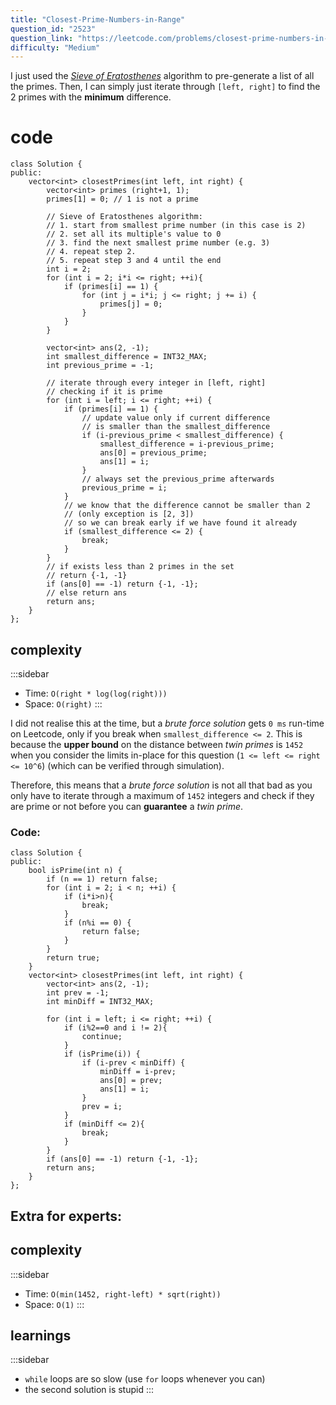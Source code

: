 ```yaml
---
title: "Closest-Prime-Numbers-in-Range"
question_id: "2523"
question_link: "https://leetcode.com/problems/closest-prime-numbers-in-range/"
difficulty: "Medium"
---
```


I just used the *[Sieve of Eratosthenes](https://cp-algorithms.com/algebra/sieve-of-eratosthenes.html)* algorithm to pre-generate a list of all the primes.
Then, I can simply just iterate through `[left, right]` to find the 2 primes with the **minimum** difference.

# cod<span>e</span>

```{.cpp}
class Solution {
public:
    vector<int> closestPrimes(int left, int right) {
        vector<int> primes (right+1, 1);
        primes[1] = 0; // 1 is not a prime

        // Sieve of Eratosthenes algorithm:
        // 1. start from smallest prime number (in this case is 2)
        // 2. set all its multiple's value to 0
        // 3. find the next smallest prime number (e.g. 3)
        // 4. repeat step 2.
        // 5. repeat step 3 and 4 until the end
        int i = 2;
        for (int i = 2; i*i <= right; ++i){
            if (primes[i] == 1) {
                for (int j = i*i; j <= right; j += i) {
                    primes[j] = 0;
                } 
            }
        }

        vector<int> ans(2, -1);
        int smallest_difference = INT32_MAX;
        int previous_prime = -1;

        // iterate through every integer in [left, right]
        // checking if it is prime
        for (int i = left; i <= right; ++i) {
            if (primes[i] == 1) {
                // update value only if current difference
                // is smaller than the smallest_difference
                if (i-previous_prime < smallest_difference) {
                    smallest_difference = i-previous_prime;
                    ans[0] = previous_prime;
                    ans[1] = i;
                }
                // always set the previous_prime afterwards
                previous_prime = i; 
            }
            // we know that the difference cannot be smaller than 2
            // (only exception is [2, 3])
            // so we can break early if we have found it already
            if (smallest_difference <= 2) {
                break;
            }
        }
        // if exists less than 2 primes in the set
        // return {-1, -1}
        if (ans[0] == -1) return {-1, -1};
        // else return ans
        return ans;
    }
};
```

## complexit<span>y</span>

:::sidebar
- Time: `O(right * log(log(right)))`
- Space: `O(right)`
:::

I did not realise this at the time, but a *brute force solution* gets `0 ms` run-time on Leetcode,
only if you break when `smallest_difference <= 2`.
This is because the **upper bound** on the distance between *twin primes* is `1452` when you consider the limits in-place for this question (`1 <= left <= right <= 10^6`)
(which can be verified through simulation).

Therefore, this means that a *brute force solution* is not all that bad as you only have to iterate through a
maximum of `1452` integers and check if they are prime or not before you can **guarantee** a *twin prime*.

### Code<span>:</span>

```{.cpp}
class Solution {
public:
    bool isPrime(int n) {
        if (n == 1) return false;
        for (int i = 2; i < n; ++i) {
            if (i*i>n){
                break;
            }
            if (n%i == 0) {
                return false;
            }
        }
        return true;
    }
    vector<int> closestPrimes(int left, int right) {
        vector<int> ans(2, -1);
        int prev = -1;
        int minDiff = INT32_MAX;

        for (int i = left; i <= right; ++i) {
            if (i%2==0 and i != 2){
                continue;
            }
            if (isPrime(i)) {
                if (i-prev < minDiff) {
                    minDiff = i-prev;
                    ans[0] = prev;
                    ans[1] = i;
                }
                prev = i;
            }
            if (minDiff <= 2){
                break;
            }
        }
        if (ans[0] == -1) return {-1, -1};
        return ans;
    }
};
```

## Extra for experts<span>:</span>

## complexit<span>y</span>

:::sidebar
- Time: `O(min(1452, right-left) * sqrt(right))`
- Space: `O(1)`
:::

## learning<span>s</span>

:::sidebar
- `while` loops are so slow (use `for` loops whenever you can)
- the second solution is stupid
:::

